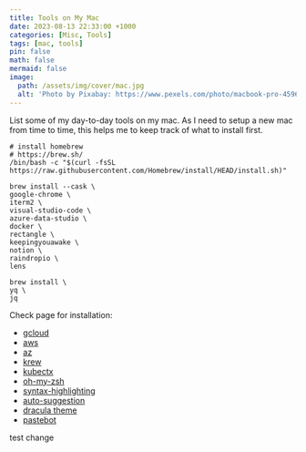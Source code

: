 ```yaml
---
title: Tools on My Mac
date: 2023-08-13 22:33:00 +1000
categories: [Misc, Tools]
tags: [mac, tools]
pin: false
math: false
mermaid: false
image:
  path: /assets/img/cover/mac.jpg
  alt: 'Photo by Pixabay: https://www.pexels.com/photo/macbook-pro-459653/'
---
```


List some of my day-to-day tools on my mac. As I need to setup a new mac from time to time, this helps me to keep track of what to install first.

``` shell
# install homebrew
# https://brew.sh/
/bin/bash -c "$(curl -fsSL https://raw.githubusercontent.com/Homebrew/install/HEAD/install.sh)"

brew install --cask \
google-chrome \
iterm2 \
visual-studio-code \
azure-data-studio \
docker \
rectangle \
keepingyouawake \
notion \
raindropio \
lens

brew install \
yq \
jq
```

Check page for installation:

- [gcloud](https://cloud.google.com/sdk/docs/install)
- [aws](https://docs.aws.amazon.com/cli/latest/userguide/getting-started-install.html)
- [az](https://learn.microsoft.com/en-us/cli/azure/install-azure-cli-macos)
- [krew](https://krew.sigs.k8s.io/docs/user-guide/setup/install/)
- [kubectx](https://github.com/ahmetb/kubectx#installation)
- [oh-my-zsh](https://ohmyz.sh/#install)
- [syntax-highlighting](https://github.com/zsh-users/zsh-syntax-highlighting)
- [auto-suggestion](https://github.com/zsh-users/zsh-autosuggestions)
- [dracula theme](https://draculatheme.com/iterm)
- [pastebot](https://tapbots.com/pastebot/)

test change